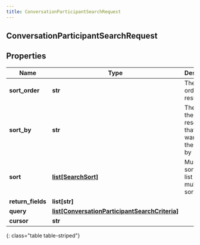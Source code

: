 ```yaml
---
title: ConversationParticipantSearchRequest
---
```

## ConversationParticipantSearchRequest

## Properties

|Name | Type | Description | Notes|
|------------ | ------------- | ------------- | -------------|
| **sort_order** | **str** | The sort order for results | [optional] |
| **sort_by** | **str** | The field in the resource that you want to sort the results by | [optional] |
| **sort** | [**list[SearchSort]**](SearchSort.html) | Multi-value sort order, list of multiple sort values | [optional] |
| **return_fields** | **list[str]** |  | [optional] |
| **query** | [**list[ConversationParticipantSearchCriteria]**](ConversationParticipantSearchCriteria.html) |  | [optional] |
| **cursor** | **str** |  | [optional] |
{: class="table table-striped"}


